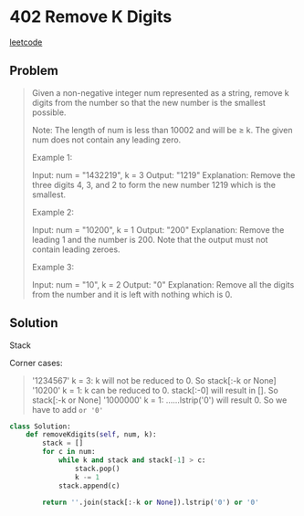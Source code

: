 # 402 Remove K Digits

[leetcode](https://leetcode.com/problems/remove-k-digits/)

## Problem

> Given a non-negative integer num represented as a string, remove k digits from the number so that the new number is the smallest possible.
> 
> Note: The length of num is less than 10002 and will be ≥ k. The given num does not contain any leading zero.
> 
> Example 1:
> 
> Input: num = "1432219", k = 3 Output: "1219" Explanation: Remove the three digits 4, 3, and 2 to form the new number 1219 which is the smallest.
> 
> Example 2:
> 
> Input: num = "10200", k = 1 Output: "200" Explanation: Remove the leading 1 and the number is 200. Note that the output must not contain leading zeroes.
> 
> Example 3:
> 
> Input: num = "10", k = 2 Output: "0" Explanation: Remove all the digits from the number and it is left with nothing which is 0.

## Solution

Stack

Corner cases:

> '1234567' k = 3: k will not be reduced to 0. So stack[:-k or None] '10200' k = 1: k can be reduced to 0. stack[:-0] will result in []. So stack[:-k or None] '1000000' k = 1: &#x2026;&#x2026;lstrip('0') will result 0. So we have to add `or '0'`

```python
class Solution:
    def removeKdigits(self, num, k):
        stack = []
        for c in num:
            while k and stack and stack[-1] > c:
                stack.pop()
                k -= 1
            stack.append(c)

        return ''.join(stack[:-k or None]).lstrip('0') or '0'
```

